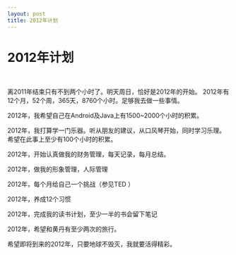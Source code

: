 ```yaml
---
layout: post
title: 2012年计划
---
```


2012年计划
========
</br>

离2011年结束只有不到两个小时了。明天周日，恰好是2012年的开始。 
2012年有12个月，52个周，365天，8760个小时。足够我去做一些事情。 

2012年，我希望自己在Android及Java上有1500~2000个小时的积累。

2012年，我打算学一门乐器。听从朋友的建议，从口风琴开始，同时学习乐理。希望在此事上至少有100个小时的积累。  

2012年，开始认真做我的财务管理，每天记录，每月总结。  

2012年，做我的形象管理，人际管理  

2012年，每个月给自己一个挑战（参见TED ）  

2012年，养成12个习惯  

2012年，完成我的读书计划，至少一半的书会留下笔记  

2012年，希望和黄丹有至少两次的旅行。  

希望即将到来的2012年，只要地球不毁灭，我就要活得精彩。  

